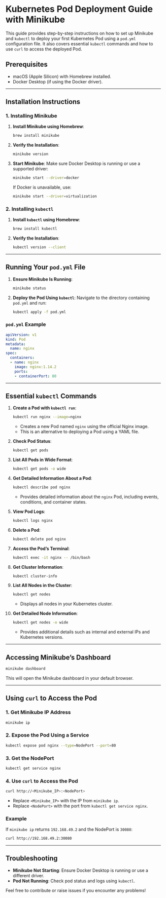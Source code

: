 # Kubernetes Pod Deployment Guide with Minikube

This guide provides step-by-step instructions on how to set up Minikube and `kubectl` to deploy your first Kubernetes Pod using a `pod.yml` configuration file. It also covers essential `kubectl` commands and how to use `curl` to access the deployed Pod.

## Prerequisites
- macOS (Apple Silicon) with Homebrew installed.
- Docker Desktop (if using the Docker driver).

---

## Installation Instructions

### 1. Installing Minikube
1. **Install Minikube using Homebrew**:
   ```bash
   brew install minikube
   ```
2. **Verify the Installation**:
   ```bash
   minikube version
   ```
3. **Start Minikube**:
   Make sure Docker Desktop is running or use a supported driver:
   ```bash
   minikube start --driver=docker
   ```
   If Docker is unavailable, use:
   ```bash
   minikube start --driver=virtualization
   ```

### 2. Installing `kubectl`
1. **Install `kubectl` using Homebrew**:
   ```bash
   brew install kubectl
   ```
2. **Verify the Installation**:
   ```bash
   kubectl version --client
   ```

---

## Running Your `pod.yml` File
1. **Ensure Minikube Is Running**:
   ```bash
   minikube status
   ```
2. **Deploy the Pod Using `kubectl`**:
   Navigate to the directory containing `pod.yml` and run:
   ```bash
   kubectl apply -f pod.yml
   ```

### `pod.yml` Example
```yaml
apiVersion: v1
kind: Pod
metadata:
  name: nginx
spec:
  containers:
  - name: nginx
    image: nginx:1.14.2
    ports:
    - containerPort: 80
```

---

## Essential `kubectl` Commands

1. **Create a Pod with `kubectl run`**:
   ```bash
   kubectl run nginx --image=nginx
   ```
   - Creates a new Pod named `nginx` using the official Nginx image.
   - This is an alternative to deploying a Pod using a YAML file.

2. **Check Pod Status**:
   ```bash
   kubectl get pods
   ```

3. **List All Pods in Wide Format**:
   ```bash
   kubectl get pods -o wide
   ```

4. **Get Detailed Information About a Pod**:
   ```bash
   kubectl describe pod nginx
   ```
   - Provides detailed information about the `nginx` Pod, including events, conditions, and container states.

5. **View Pod Logs**:
   ```bash
   kubectl logs nginx
   ```

6. **Delete a Pod**:
   ```bash
   kubectl delete pod nginx
   ```

7. **Access the Pod’s Terminal**:
   ```bash
   kubectl exec -it nginx -- /bin/bash
   ```

8. **Get Cluster Information**:
   ```bash
   kubectl cluster-info
   ```

9. **List All Nodes in the Cluster**:
   ```bash
   kubectl get nodes
   ```
   - Displays all nodes in your Kubernetes cluster.

10. **Get Detailed Node Information**:
    ```bash
    kubectl get nodes -o wide
    ```
    - Provides additional details such as internal and external IPs and Kubernetes versions.

---

## Accessing Minikube’s Dashboard
```bash
minikube dashboard
```
This will open the Minikube dashboard in your default browser.

---

## Using `curl` to Access the Pod

### 1. Get Minikube IP Address
```bash
minikube ip
```

### 2. Expose the Pod Using a Service
```bash
kubectl expose pod nginx --type=NodePort --port=80
```

### 3. Get the NodePort
```bash
kubectl get service nginx
```

### 4. Use `curl` to Access the Pod
```bash
curl http://<Minikube_IP>:<NodePort>
```
- Replace `<Minikube_IP>` with the IP from `minikube ip`.
- Replace `<NodePort>` with the port from `kubectl get service nginx`.

### Example
If `minikube ip` returns `192.168.49.2` and the NodePort is `30080`:
```bash
curl http://192.168.49.2:30080
```

---

## Troubleshooting
- **Minikube Not Starting**: Ensure Docker Desktop is running or use a different driver.
- **Pod Not Running**: Check pod status and logs using `kubectl`.

Feel free to contribute or raise issues if you encounter any problems!
